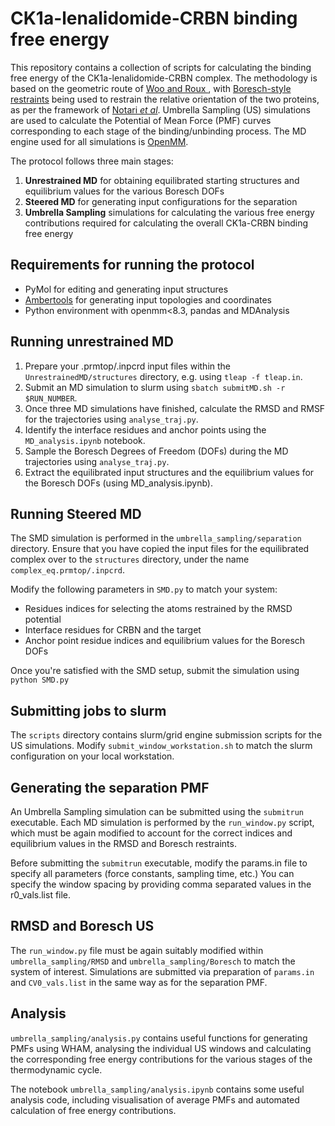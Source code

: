 # CK1a-lenalidomide-CRBN binding free energy

This repository contains a collection of scripts for calculating the binding free energy of the CK1a-lenalidomide-CRBN complex. The methodology is based on the geometric route of [Woo and Roux ](https://www.pnas.org/doi/10.1073/pnas.0409005102), with [Boresch-style restraints](https://pubs.acs.org/doi/10.1021/jp0217839) being used to restrain the relative orientation of the two proteins, as per the framework of [Notari *et al*](https://pubs.acs.org/doi/10.1021/acs.jctc.4c01695). Umbrella Sampling (US) simulations are used to calculate the Potential of Mean Force (PMF) curves corresponding to each stage of the binding/unbinding process. The MD engine used for all simulations is [OpenMM](https://openmm.org/).

The protocol follows three main stages: 

1. **Unrestrained MD** for obtaining equilibrated starting structures and equilibrium values for the various Boresch DOFs
2. **Steered MD** for generating input configurations for the separation 
3. **Umbrella Sampling** simulations for calculating the various free energy contributions required for calculating the overall CK1a-CRBN binding free energy

## Requirements for running the protocol

- PyMol for editing and generating input structures
- [Ambertools](https://anaconda.org/conda-forge/ambertools) for generating input topologies and coordinates
- Python environment with openmm<8.3, pandas and MDAnalysis

## Running unrestrained MD

1. Prepare your .prmtop/.inpcrd input files within the ```UnrestrainedMD/structures``` directory,  e.g. using ```tleap -f tleap.in```.
2. Submit an MD simulation to slurm using ```sbatch submitMD.sh -r $RUN_NUMBER```.
3. Once three MD simulations have finished, calculate the RMSD and RMSF for the trajectories using ```analyse_traj.py```.
4. Identify the interface residues and anchor points using the ```MD_analysis.ipynb``` notebook.
5. Sample the Boresch Degrees of Freedom (DOFs) during the MD trajectories using ```analyse_traj.py```.
6. Extract the equilibrated input structures and the equilibrium values for the Boresch DOFs (using MD_analysis.ipynb).

## Running Steered MD

The SMD simulation is performed in the ```umbrella_sampling/separation``` directory.
Ensure that you have copied the input files for the equilibrated complex over to the ```structures``` directory, under the name ```complex_eq.prmtop/.inpcrd```. 

Modify the following parameters in ```SMD.py``` to match your system: 

- Residues indices for selecting the atoms restrained by the RMSD potential
- Interface residues for CRBN and the target
- Anchor point residue indices and equilibrium values for the Boresch DOFs

Once you're satisfied with the SMD setup, submit the simulation using ```python SMD.py```

## Submitting jobs to slurm

The ```scripts``` directory contains slurm/grid engine submission scripts for the US simulations. Modify ```submit_window_workstation.sh``` to match the slurm configuration on your local workstation. 

## Generating the separation PMF

An Umbrella Sampling simulation can be submitted using the ```submitrun``` executable. Each MD simulation is performed by the ```run_window.py``` script, which must be again modified to account for the correct indices and equilibrium values in the RMSD and Boresch restraints. 

Before submitting the ```submitrun``` executable, modify the params.in file to specify all parameters (force constants, sampling time, etc.) You can specify the window spacing by providing comma separated values in the r0_vals.list file. 

## RMSD and Boresch US

The ```run_window.py``` file must be again suitably modified within ```umbrella_sampling/RMSD``` and ```umbrella_sampling/Boresch``` to match the system of interest. Simulations are submitted via preparation of ```params.in``` and ```CV0_vals.list``` in the same way as for the separation PMF. 

## Analysis

```umbrella_sampling/analysis.py``` contains useful functions for generating PMFs using WHAM, analysing the individual US windows and calculating the corresponding free energy contributions for the various stages of the thermodynamic cycle.

The notebook ```umbrella_sampling/analysis.ipynb``` contains some useful analysis code, including visualisation of average PMFs and automated calculation of free energy contributions.


